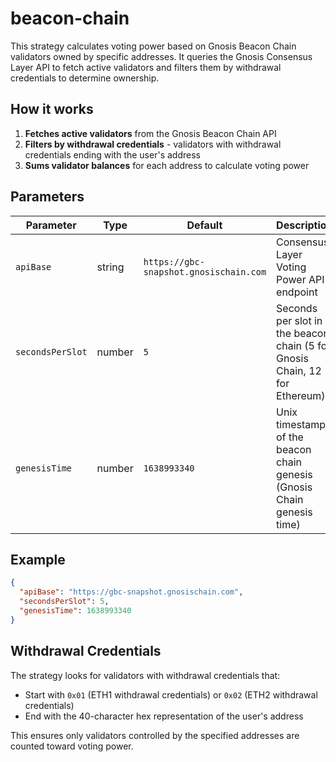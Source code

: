 # beacon-chain

This strategy calculates voting power based on Gnosis Beacon Chain validators owned by specific addresses. It queries the Gnosis Consensus Layer API to fetch active validators and filters them by withdrawal credentials to determine ownership.

## How it works

1. **Fetches active validators** from the Gnosis Beacon Chain API
2. **Filters by withdrawal credentials** - validators with withdrawal credentials ending with the user's address
3. **Sums validator balances** for each address to calculate voting power

## Parameters

| Parameter | Type | Default | Description |
|-----------|------|---------|-------------|
| `apiBase` | string | `https://gbc-snapshot.gnosischain.com` | Consensus Layer Voting Power API endpoint |
| `secondsPerSlot` | number | `5` | Seconds per slot in the beacon chain (5 for Gnosis Chain, 12 for Ethereum) |
| `genesisTime` | number | `1638993340` | Unix timestamp of the beacon chain genesis (Gnosis Chain genesis time) |

## Example

```json
{
  "apiBase": "https://gbc-snapshot.gnosischain.com", 
  "secondsPerSlot": 5,
  "genesisTime": 1638993340
}
```

## Withdrawal Credentials

The strategy looks for validators with withdrawal credentials that:
- Start with `0x01` (ETH1 withdrawal credentials) or `0x02` (ETH2 withdrawal credentials)
- End with the 40-character hex representation of the user's address

This ensures only validators controlled by the specified addresses are counted toward voting power.